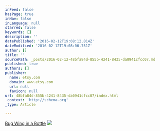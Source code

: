 ```yaml
---
inFeed: false
hasPage: true
inNav: false
inLanguage: null
starred: false
keywords: []
description: ''
datePublished: '2016-02-12T19:08:12.814Z'
dateModified: '2016-02-12T19:08:06.751Z'
author: []
title: ''
sourcePath: _posts/2016-02-12-48bfa84d-855b-4241-8435-da0941cfcc07.md
published: true
authors: []
publisher:
  name: etsy.com
  domain: www.etsy.com
  url: null
  favicon: null
url: 48bfa84d-855b-4241-8435-da0941cfcc07/index.html
_context: 'http://schema.org'
_type: Article

---
```

[Bug Wing in a Bottle][0]
![](https://img1.etsystatic.com/100/0/10264507/il_570xN.833151251_mq31.jpg)

[0]: https://www.etsy.com/listing/247888835/bug-wing-in-a-bottle-necklace?ref=shop_home_feat_4